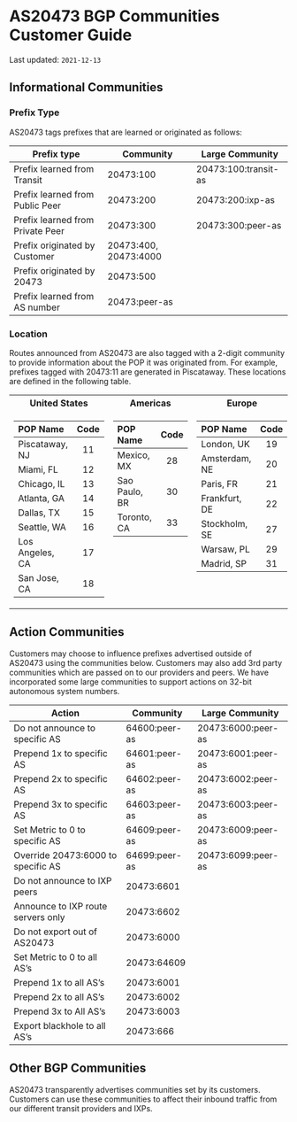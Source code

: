 # AS20473 BGP Communities Customer Guide

Last updated: `2021-12-13`

## Informational Communities

### Prefix Type

AS20473 tags prefixes that are learned or originated as follows:

| Prefix type                         | Community             | Large Community
| ----------------------------------- | --------------------- | ---------------
| Prefix learned from Transit         | 20473:100             | 20473­:100­:transit-as
| Prefix learned from Public Peer     | 20473:200             | 20473:200:ixp-as
| Prefix learned from Private Peer    | 20473:300             | 20473:300:peer-as
| Prefix originated by Customer       | 20473:400, 20473:4000 | 
| Prefix originated by 20473          | 20473:500             |
| Prefix learned from AS number       | 20473:peer-as         |

### Location

Routes announced from AS20473 are also tagged with a 2­-digit community to provide information about the POP it was originated from. For example, prefixes tagged with 20473:11 are generated in Piscataway. These locations are defined in the following table.

<table>
<tr>
<th>United States</th><th>Americas</th><th>Europe</th><th>Asia & Pacific</th>
</tr>
<tr>
<td valign="top">

|     POP Name    | Code |
|:----------------|:----:|
| Piscataway, NJ  | 11   |
| Miami, FL       | 12   |
| Chicago, IL     | 13   |
| Atlanta, GA     | 14   |
| Dallas, TX      | 15   |
| Seattle, WA     | 16   |
| Los Angeles, CA | 17   |
| San Jose, CA    | 18   |

</td>
<td valign="top">

|     POP Name    | Code |
|:----------------|:----:|
| Mexico, MX      | 28   |
| Sao Paulo, BR   | 30   |
| Toronto, CA     | 33   |

</td>
<td valign="top">

|     POP Name    | Code |
|:----------------|:----:|
| London, UK      | 19   |
| Amsterdam, NE   | 20   |
| Paris, FR       | 21   |
| Frankfurt, DE   | 22   |
| Stockholm, SE   | 27   |
| Warsaw, PL      | 29   |
| Madrid, SP      | 31   |

</td>
<td valign="top">

|     POP Name    | Code |
|:----------------|:----:|
| Tokyo, JP       | 23   |
| Sydney, AU      | 24   |
| Singapore, SG   | 25   |
| Korea, KR       | 26   |
| Melbourne, AU   | 32   |
| Mumbai, IN      | 35   |

</td>
</tr>
</table>

## Action Communities

Customers may choose to influence prefixes advertised outside of AS20473 using the communities below. Customers may also add 3rd party communities which are passed on to our providers and peers. We have incorporated some large communities to support actions on 32-bit autonomous system numbers.

| Action                             | Community     | Large Community    |
| ---------------------------------- | ------------- | ------------------ |
| Do not announce to specific AS     | 64600:peer-as | 20473:6000:peer-as |
| Prepend 1x to specific AS          | 64601:peer-as | 20473:6001:peer-as |
| Prepend 2x to specific AS          | 64602:peer-as | 20473:6002:peer-as |
| Prepend 3x to specific AS          | 64603:peer-as | 20473:6003:peer-as |
| Set Metric to 0 to specific AS     | 64609:peer-as | 20473:6009:peer-as |
| Override 20473:6000 to specific AS | 64699:peer-as | 20473:6099:peer-as |
| Do not announce to IXP peers       | 20473:6601    |                    |
| Announce to IXP route servers only | 20473:6602    |                    |
| Do not export out of AS20473       | 20473:6000    |                    |
| Set Metric to 0 to all AS’s        | 20473:64609   |                    |
| Prepend 1x to all AS’s             | 20473:6001    |                    |
| Prepend 2x to all AS’s             | 20473:6002    |                    |
| Prepend 3x to All AS’s             | 20473:6003    |                    |
| Export blackhole to all AS’s       | 20473:666     |                    |


## Other BGP Communities

AS20473 transparently advertises communities set by its customers. Customers can use these communities to affect their inbound traffic from our different transit providers and IXPs.
